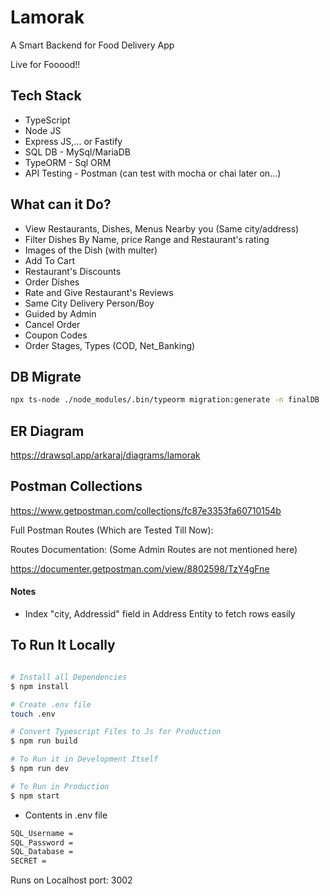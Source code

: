 # Lamorak

A Smart Backend for Food Delivery App

Live for Fooood!!

## Tech Stack

- TypeScript
- Node JS
- Express JS,... or Fastify
- SQL DB - MySql/MariaDB
- TypeORM - Sql ORM
- API Testing - Postman (can test with mocha or chai later on...)

## What can it Do?

- View Restaurants, Dishes, Menus Nearby you (Same city/address)
- Filter Dishes By Name, price Range and Restaurant's rating
- Images of the Dish (with multer)
- Add To Cart
- Restaurant's Discounts
- Order Dishes
- Rate and Give Restaurant's Reviews
- Same City Delivery Person/Boy
- Guided by Admin
- Cancel Order
- Coupon Codes
- Order Stages, Types (COD, Net_Banking)

## DB Migrate

```sh
npx ts-node ./node_modules/.bin/typeorm migration:generate -n finalDB
```

## ER Diagram

https://drawsql.app/arkaraj/diagrams/lamorak

## Postman Collections

https://www.getpostman.com/collections/fc87e3353fa60710154b

Full Postman Routes (Which are Tested Till Now):

Routes Documentation: (Some Admin Routes are not mentioned here)

https://documenter.getpostman.com/view/8802598/TzY4gFne

#### Notes

- Index "city, Addressid" field in Address Entity to fetch rows easily

## To Run It Locally

```bash

# Install all Dependencies
$ npm install

# Create .env file
touch .env

# Convert Typescript Files to Js for Production
$ npm run build

# To Run it in Development Itself
$ npm run dev

# To Run in Production
$ npm start

```

- Contents in .env file

```txt
SQL_Username =
SQL_Password =
SQL_Database =
SECRET =
```

Runs on Localhost port: 3002
